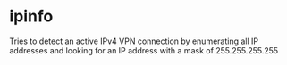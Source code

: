 # ipinfo

Tries to detect an active IPv4 VPN connection
by enumerating all IP addresses and looking for
an IP address with a mask of 255.255.255.255

